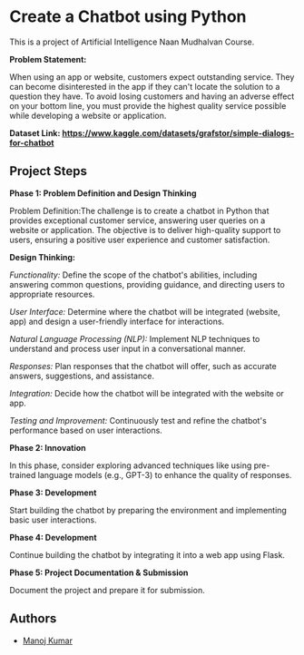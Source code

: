 
# Create a Chatbot using Python

This is a project of Artificial Intelligence Naan Mudhalvan Course.

**Problem Statement:** 

When using an app or website, customers expect outstanding service. They can become disinterested in the app if they can't locate the solution to a question they have. To avoid losing customers and having an adverse effect on your bottom line, you must provide the highest quality service possible while developing a website or application.

**Dataset Link: https://www.kaggle.com/datasets/grafstor/simple-dialogs-for-chatbot**


## Project Steps


**Phase 1: Problem Definition and Design Thinking**

Problem Definition:The challenge is to create a chatbot in Python that provides exceptional customer service, answering user queries on a website or application. The objective is to deliver high-quality support to users, ensuring a positive user experience and customer satisfaction.

**Design Thinking:**

*Functionality:* Define the scope of the chatbot's abilities, including answering common questions, providing guidance, and directing users to appropriate resources.

*User Interface:* Determine where the chatbot will be integrated (website, app) and design a user-friendly interface for interactions.

*Natural Language Processing (NLP):* Implement NLP techniques to understand and process user input in a conversational manner.

*Responses:* Plan responses that the chatbot will offer, such as accurate answers, suggestions, and assistance.

*Integration:* Decide how the chatbot will be integrated with the website or app.

*Testing and Improvement:* Continuously test and refine the chatbot's performance based on user interactions.

**Phase 2: Innovation**

In this phase, consider exploring advanced techniques like using pre-trained language models (e.g., GPT-3) to enhance the quality of responses.

**Phase 3: Development**

Start building the chatbot by preparing the environment and implementing basic user interactions.

**Phase 4: Development**

Continue building the chatbot by integrating it into a web app using Flask.

**Phase 5: Project Documentation & Submission**

Document the project and prepare it for submission.


## Authors

- [Manoj Kumar](https://www.github.com/manojkumar2920)

